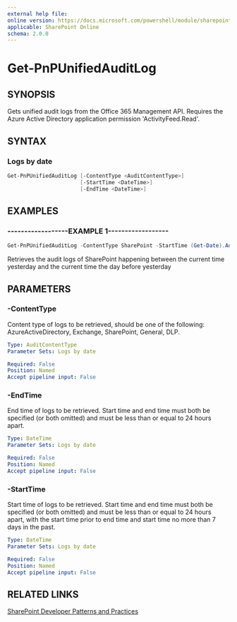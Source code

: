 ```yaml
---
external help file:
online version: https://docs.microsoft.com/powershell/module/sharepoint-pnp/get-pnpunifiedauditlog
applicable: SharePoint Online
schema: 2.0.0
---
```

# Get-PnPUnifiedAuditLog

## SYNOPSIS
Gets unified audit logs from the Office 365 Management API. Requires the Azure Active Directory application permission 'ActivityFeed.Read'.

## SYNTAX 

### Logs by date
```powershell
Get-PnPUnifiedAuditLog [-ContentType <AuditContentType>]
                       [-StartTime <DateTime>]
                       [-EndTime <DateTime>]
```

## EXAMPLES

### ------------------EXAMPLE 1------------------
```powershell
Get-PnPUnifiedAuditLog -ContentType SharePoint -StartTime (Get-Date).AddDays(-1) -EndTime (Get-Date).AddDays(-2)
```

Retrieves the audit logs of SharePoint happening between the current time yesterday and the current time the day before yesterday

## PARAMETERS

### -ContentType
Content type of logs to be retrieved, should be one of the following: AzureActiveDirectory, Exchange, SharePoint, General, DLP.

```yaml
Type: AuditContentType
Parameter Sets: Logs by date

Required: False
Position: Named
Accept pipeline input: False
```

### -EndTime
End time of logs to be retrieved. Start time and end time must both be specified (or both omitted) and must be less than or equal to 24 hours apart.

```yaml
Type: DateTime
Parameter Sets: Logs by date

Required: False
Position: Named
Accept pipeline input: False
```

### -StartTime
Start time of logs to be retrieved. Start time and end time must both be specified (or both omitted) and must be less than or equal to 24 hours apart, with the start time prior to end time and start time no more than 7 days in the past.

```yaml
Type: DateTime
Parameter Sets: Logs by date

Required: False
Position: Named
Accept pipeline input: False
```

## RELATED LINKS

[SharePoint Developer Patterns and Practices](https://aka.ms/sppnp)